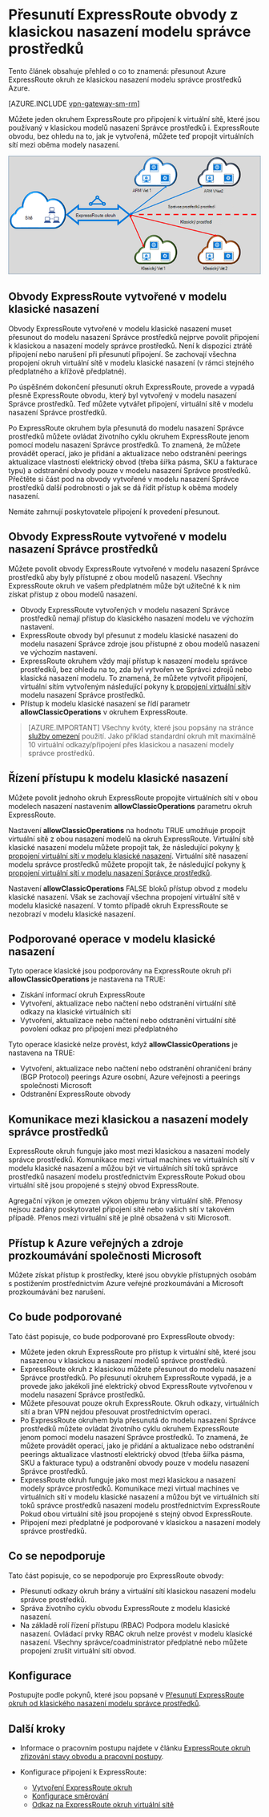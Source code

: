 <properties
   pageTitle="Přesunutí ExpressRoute obvody od klasického správci zdrojů | Microsoft Azure"
   description="Tato stránka obsahuje Následuje přehled toho, co je potřeba vědět o přemostění klasickou a nasazení modelů správce prostředků."
   documentationCenter="na"
   services="expressroute"
   authors="ganesr"
   manager="carmonm"
   editor=""/>
<tags
   ms.service="expressroute"
   ms.devlang="na"
   ms.topic="get-started-article"
   ms.tgt_pltfrm="na"
   ms.workload="infrastructure-services"
   ms.date="10/10/2016"
   ms.author="ganesr"/>

# <a name="moving-expressroute-circuits-from-the-classic-to-the-resource-manager-deployment-model"></a>Přesunutí ExpressRoute obvody z klasickou nasazení modelu správce prostředků

Tento článek obsahuje přehled o co to znamená: přesunout Azure ExpressRoute okruh ze klasickou nasazení modelu správce prostředků Azure.

[AZURE.INCLUDE [vpn-gateway-sm-rm](../../includes/vpn-gateway-classic-rm-include.md)]

Můžete jeden okruhem ExpressRoute pro připojení k virtuální sítě, které jsou používaný v klasickou modelů nasazení Správce prostředků i. ExpressRoute obvodu, bez ohledu na to, jak je vytvořená, můžete teď propojit virtuálních sítí mezi oběma modely nasazení.

![ExpressRoute obvodu, který obsahuje odkazy na virtuálních sítí mezi oběma modely nasazení](./media/expressroute-move/expressroute-move-1.png)

## <a name="expressroute-circuits-that-are-created-in-the-classic-deployment-model"></a>Obvody ExpressRoute vytvořené v modelu klasické nasazení

Obvody ExpressRoute vytvořené v modelu klasické nasazení muset přesunout do modelu nasazení Správce prostředků nejprve povolit připojení k klasickou a nasazení modely správce prostředků. Není k dispozici ztrátě připojení nebo narušení při přesunutí připojení. Se zachovají všechna propojení okruh virtuální sítě v modelu klasické nasazení (v rámci stejného předplatného a křížově předplatné).

Po úspěšném dokončení přesunutí okruh ExpressRoute, provede a vypadá přesně ExpressRoute obvodu, který byl vytvořený v modelu nasazení Správce prostředků. Teď můžete vytvářet připojení, virtuální sítě v modelu nasazení Správce prostředků.

Po ExpressRoute okruhem byla přesunutá do modelu nasazení Správce prostředků můžete ovládat životního cyklu okruhem ExpressRoute jenom pomocí modelu nasazení Správce prostředků. To znamená, že můžete provádět operací, jako je přidání a aktualizace nebo odstranění peerings aktualizace vlastností elektrický obvod (třeba šířka pásma, SKU a fakturace typu) a odstranění obvody pouze v modelu nasazení Správce prostředků. Přečtěte si část pod na obvody vytvořené v modelu nasazení Správce prostředků další podrobnosti o jak se dá řídit přístup k oběma modely nasazení.

Nemáte zahrnují poskytovatele připojení k provedení přesunout.

## <a name="expressroute-circuits-that-are-created-in-the-resource-manager-deployment-model"></a>Obvody ExpressRoute vytvořené v modelu nasazení Správce prostředků

Můžete povolit obvody ExpressRoute vytvořené v modelu nasazení Správce prostředků aby byly přístupné z obou modelů nasazení. Všechny ExpressRoute okruh ve vašem předplatném může být užitečné k k nim získat přístup z obou modelů nasazení.

- Obvody ExpressRoute vytvořených v modelu nasazení Správce prostředků nemají přístup do klasického nasazení modelu ve výchozím nastavení.
- ExpressRoute obvody byl přesunut z modelu klasické nasazení do modelu nasazení Správce zdroje jsou přístupné z obou modelů nasazení ve výchozím nastavení.
- ExpressRoute okruhem vždy mají přístup k nasazení modelu správce prostředků, bez ohledu na to, zda byl vytvořen ve Správci zdrojů nebo klasická nasazení modelu. To znamená, že můžete vytvořit připojení, virtuální sítím vytvořeným následující pokyny [k propojení virtuální sítí](expressroute-howto-linkvnet-arm.md)v modelu nasazení Správce prostředků.
- Přístup k modelu klasické nasazení se řídí parametr **allowClassicOperations** v okruhem ExpressRoute.

>[AZURE.IMPORTANT] Všechny kvóty, které jsou popsány na stránce [služby omezení](../azure-subscription-service-limits.md) použití. Jako příklad standardní okruh mít maximálně 10 virtuální odkazy/připojení přes klasickou a nasazení modely správce prostředků.


## <a name="controlling-access-to-the-classic-deployment-model"></a>Řízení přístupu k modelu klasické nasazení

Můžete povolit jednoho okruh ExpressRoute propojíte virtuálních sítí v obou modelech nasazení nastavením **allowClassicOperations** parametru okruh ExpressRoute.

Nastavení **allowClassicOperations** na hodnotu TRUE umožňuje propojit virtuální sítě z obou nasazení modelů na okruh ExpressRoute. Virtuální sítě klasické nasazení modelu můžete propojit tak, že následující pokyny [k propojení virtuální sítí v modelu klasické nasazení](expressroute-howto-linkvnet-classic.md). Virtuální sítě nasazení modelu správce prostředků můžete propojit tak, že následující pokyny [k propojení virtuální sítí v modelu nasazení Správce prostředků](expressroute-howto-linkvnet-arm.md).

Nastavení **allowClassicOperations** FALSE bloků přístup obvod z modelu klasické nasazení. Však se zachovají všechna propojení virtuální sítě v modelu klasické nasazení. V tomto případě okruh ExpressRoute se nezobrazí v modelu klasické nasazení.

## <a name="supported-operations-in-the-classic-deployment-model"></a>Podporované operace v modelu klasické nasazení

Tyto operace klasické jsou podporovány na ExpressRoute okruh při **allowClassicOperations** je nastavena na TRUE:

 - Získání informací okruh ExpressRoute
 - Vytvoření, aktualizace nebo načtení nebo odstranění virtuální sítě odkazy na klasické virtuálních sítí
 - Vytvoření, aktualizace nebo načtení nebo odstranění virtuální sítě povolení odkaz pro připojení mezi předplatného

Tyto operace klasické nelze provést, když **allowClassicOperations** je nastavena na TRUE:

 - Vytvoření, aktualizace nebo načtení nebo odstranění ohraničení brány (BGP Protocol) peerings Azure osobní, Azure veřejnosti a peerings společnosti Microsoft
 - Odstranění ExpressRoute obvody

## <a name="communication-between-the-classic-and-the-resource-manager-deployment-models"></a>Komunikace mezi klasickou a nasazení modely správce prostředků

ExpressRoute okruh funguje jako most mezi klasickou a nasazení modely správce prostředků. Komunikace mezi virtual machines ve virtuálních sítí v modelu klasické nasazení a můžou být ve virtuálních sítí toků správce prostředků nasazení modelu prostřednictvím ExpressRoute Pokud obou virtuální sítě jsou propojené s stejný obvod ExpressRoute.

Agregační výkon je omezen výkon objemu brány virtuální sítě. Přenosy nejsou zadány poskytovatel připojení sítě nebo vašich sítí v takovém případě. Přenos mezi virtuální sítě je plně obsažená v síti Microsoft.

## <a name="access-to-azure-public-and-microsoft-peering-resources"></a>Přístup k Azure veřejných a zdroje prozkoumávání společnosti Microsoft

Můžete získat přístup k prostředky, které jsou obvykle přístupných osobám s postižením prostřednictvím Azure veřejné prozkoumávání a Microsoft prozkoumávání bez narušení.  

## <a name="whats-supported"></a>Co bude podporované

Tato část popisuje, co bude podporované pro ExpressRoute obvody:

 - Můžete jeden okruh ExpressRoute pro přístup k virtuální sítě, které jsou nasazenou v klasickou a nasazení modelů správce prostředků.
 - ExpressRoute okruh z klasickou můžete přesunout do modelu nasazení Správce prostředků. Po přesunutí okruhem ExpressRoute vypadá, je a provede jako jakékoli jiné elektrický obvod ExpressRoute vytvořenou v modelu nasazení Správce prostředků.
 - Můžete přesouvat pouze okruh ExpressRoute. Okruh odkazy, virtuálních sítí a bran VPN nejdou přesouvat prostřednictvím operaci.
 - Po ExpressRoute okruhem byla přesunutá do modelu nasazení Správce prostředků můžete ovládat životního cyklu okruhem ExpressRoute jenom pomocí modelu nasazení Správce prostředků. To znamená, že můžete provádět operací, jako je přidání a aktualizace nebo odstranění peerings aktualizace vlastností elektrický obvod (třeba šířka pásma, SKU a fakturace typu) a odstranění obvody pouze v modelu nasazení Správce prostředků.
 - ExpressRoute okruh funguje jako most mezi klasickou a nasazení modely správce prostředků. Komunikace mezi virtual machines ve virtuálních sítí v modelu klasické nasazení a můžou být ve virtuálních sítí toků správce prostředků nasazení modelu prostřednictvím ExpressRoute Pokud obou virtuální sítě jsou propojené s stejný obvod ExpressRoute.
 - Připojení mezi předplatné je podporované v klasickou a nasazení modely správce prostředků.

## <a name="whats-not-supported"></a>Co se nepodporuje

Tato část popisuje, co se nepodporuje pro ExpressRoute obvody:

 - Přesunutí odkazy okruh brány a virtuální sítí klasickou nasazení modelu správce prostředků.
 - Správa životního cyklu obvodu ExpressRoute z modelu klasické nasazení.
 - Na základě rolí řízení přístupu (RBAC) Podpora modelu klasické nasazení. Ovládací prvky RBAC okruh nelze provést v modelu klasické nasazení. Všechny správce/coadministrator předplatné nebo můžete propojení zrušit virtuální sítí obvod.

## <a name="configuration"></a>Konfigurace

Postupujte podle pokynů, které jsou popsané v [Přesunutí ExpressRoute okruh od klasického nasazení modelu správce prostředků](expressroute-howto-move-arm.md).

## <a name="next-steps"></a>Další kroky

- Informace o pracovním postupu najdete v článku [ExpressRoute okruh zřizování stavy obvodu a pracovní postupy](expressroute-workflows.md).
- Konfigurace připojení k ExpressRoute:

    - [Vytvoření ExpressRoute okruh](expressroute-howto-circuit-arm.md)
    - [Konfigurace směrování](expressroute-howto-routing-arm.md)
    - [Odkaz na ExpressRoute okruh virtuální sítě](expressroute-howto-linkvnet-arm.md)
